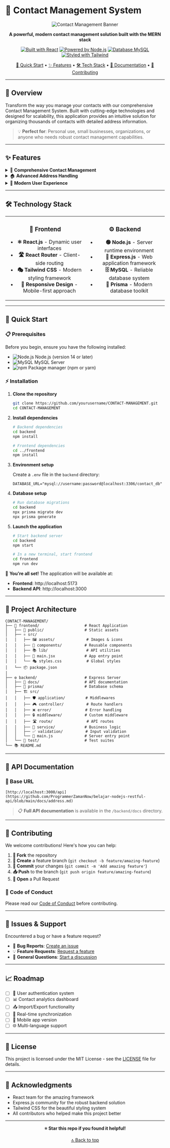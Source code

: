# 📱 Contact Management System

<div align="center">

![Contact Management Banner](https://github.com/user-attachments/assets/30b7a7f5-e037-4283-ac65-cb80a433eeab)

**A powerful, modern contact management solution built with the MERN stack**

[![Built with React](https://img.shields.io/badge/Built%20with-React-61DAFB?style=for-the-badge&logo=react&logoColor=white)](https://reactjs.org/)
[![Powered by Node.js](https://img.shields.io/badge/Powered%20by-Node.js-339933?style=for-the-badge&logo=node.js&logoColor=white)](https://nodejs.org/)
[![Database MySQL](https://img.shields.io/badge/Database-MySQL-4479A1?style=for-the-badge&logo=mysql&logoColor=white)](https://mysql.com/)
[![Styled with Tailwind](https://img.shields.io/badge/Styled%20with-Tailwind%20CSS-06B6D4?style=for-the-badge&logo=tailwindcss&logoColor=white)](https://tailwindcss.com/)

[🚀 Quick Start](#-quick-start) • [✨ Features](#-features) • [🛠️ Tech Stack](#%EF%B8%8F-technology-stack) • [📖 Documentation](#-api-documentation) • [🤝 Contributing](#-contributing)

</div>

---

## 🌟 Overview

Transform the way you manage your contacts with our comprehensive Contact Management System. Built with cutting-edge technologies and designed for scalability, this application provides an intuitive solution for organizing thousands of contacts with detailed address information.

> 💡 **Perfect for**: Personal use, small businesses, organizations, or anyone who needs robust contact management capabilities.

---

## ✨ Features

<details>
<summary>🎯 <strong>Comprehensive Contact Management</strong></summary>

- **Unlimited Storage**: Store and organize thousands of contacts without limitations
- **Rich Contact Profiles**: Capture detailed information including names, phone numbers, emails, and notes
- **Smart Search & Filter**: Find contacts instantly with powerful search capabilities
- **Bulk Operations**: Import, export, and manage contacts in batches

</details>

<details>
<summary>🏠 <strong>Advanced Address Handling</strong></summary>

- **Multiple Addresses**: Save home, work, and custom addresses for each contact
- **Complete Address Details**: Street, city, province/state, country, and postal code
- **Address Validation**: Ensure data accuracy with built-in validation
- **CRUD Operations**: Easy create, read, update, and delete functionality

</details>

<details>
<summary>🎨 <strong>Modern User Experience</strong></summary>

- **Dark/Light Mode**: Toggle between themes for comfortable viewing
- **Responsive Design**: Seamlessly works on desktop, tablet, and mobile devices
- **Intuitive Interface**: Clean, modern UI that's easy to navigate
- **Fast Performance**: Optimized for speed and efficiency

</details>

---

## 🛠️ Technology Stack

<table>
<tr>
<td align="center" width="50%">

### 🎨 Frontend
- **⚛️ React.js** - Dynamic user interfaces
- **🛣️ React Router** - Client-side routing
- **🎭 Tailwind CSS** - Modern styling framework
- **📱 Responsive Design** - Mobile-first approach

</td>
<td align="center" width="50%">

### ⚙️ Backend
- **🟢 Node.js** - Server runtime environment
- **🚀 Express.js** - Web application framework
- **🗄️ MySQL** - Reliable database system
- **🔧 Prisma** - Modern database toolkit

</td>
</tr>
</table>

---

## 🚀 Quick Start

### 📋 Prerequisites

Before you begin, ensure you have the following installed:

- ![Node.js](https://img.shields.io/badge/Node.js-v14+-339933?style=flat&logo=node.js) Node.js (version 14 or later)
- ![MySQL](https://img.shields.io/badge/MySQL-Server-4479A1?style=flat&logo=mysql) MySQL Server
- ![npm](https://img.shields.io/badge/npm-or%20yarn-CB3837?style=flat&logo=npm) Package manager (npm or yarn)

### ⚡ Installation

1. **Clone the repository**
   ```bash
   git clone https://github.com/yourusername/CONTACT-MANAGEMENT.git
   cd CONTACT-MANAGEMENT
   ```

2. **Install dependencies**
   ```bash
   # Backend dependencies
   cd backend
   npm install
   
   # Frontend dependencies
   cd ../frontend
   npm install
   ```

3. **Environment setup**
   
   Create a `.env` file in the `backend` directory:
   ```env
   DATABASE_URL="mysql://username:password@localhost:3306/contact_db"
   ```

4. **Database setup**
   ```bash
   # Run database migrations
   cd backend
   npx prisma migrate dev
   npx prisma generate
   ```

5. **Launch the application**
   ```bash
   # Start backend server
   cd backend
   npm start
   
   # In a new terminal, start frontend
   cd frontend
   npm run dev
   ```

🎉 **You're all set!** The application will be available at:
- **Frontend**: http://localhost:5173
- **Backend API**: http://localhost:3000

---

## 📁 Project Architecture

```
CONTACT-MANAGEMENT/
├── 🎨 frontend/                    # React Application
│   ├── 📄 public/                  # Static assets
│   ├── ⚛️ src/
│   │   ├── 🖼️ assets/              # Images & icons
│   │   ├── 🧩 components/          # Reusable components
│   │   ├── 📚 lib/                 # API utilities
│   │   ├── 🚀 main.jsx             # App entry point
│   │   └── 🎭 styles.css           # Global styles
│   └── 📦 package.json
│
├── ⚙️ backend/                     # Express Server
│   ├── 📖 docs/                    # API documentation
│   ├── 🔧 prisma/                  # Database schema
│   ├── 🏗️ src/
│   │   ├── 🛡️ application/         # Middlewares
│   │   ├── 🎮 controller/          # Route handlers
│   │   ├── ❌ error/               # Error handling
│   │   ├── 🔒 middleware/          # Custom middleware
│   │   ├── 🛣️ route/               # API routes
│   │   ├── 🔧 service/             # Business logic
│   │   ├── ✅ validation/          # Input validation
│   │   └── 🚀 main.js              # Server entry point
│   └── 🧪 test/                    # Test suites
└── 📚 README.md
```

---

## 📖 API Documentation

### 🔗 Base URL
```
[http://localhost:3000/api](https://github.com/ProgrammerZamanNow/belajar-nodejs-restful-api/blob/main/docs/address.md)
```



> 📋 **Full API documentation** is available in the `/backend/docs` directory.

---




## 🤝 Contributing

We welcome contributions! Here's how you can help:

1. **🍴 Fork** the repository
2. **🌟 Create** a feature branch (`git checkout -b feature/amazing-feature`)
3. **💾 Commit** your changes (`git commit -m 'Add amazing feature'`)
4. **📤 Push** to the branch (`git push origin feature/amazing-feature`)
5. **🔄 Open** a Pull Request

### 📜 Code of Conduct
Please read our [Code of Conduct](CODE_OF_CONDUCT.md) before contributing.

---

## 🐛 Issues & Support

Encountered a bug or have a feature request?

- 🐛 **Bug Reports**: [Create an issue](https://github.com/yourusername/CONTACT-MANAGEMENT/issues/new?template=bug_report.md)
- 💡 **Feature Requests**: [Request a feature](https://github.com/yourusername/CONTACT-MANAGEMENT/issues/new?template=feature_request.md)
- 💬 **General Questions**: [Start a discussion](https://github.com/yourusername/CONTACT-MANAGEMENT/discussions)

---

## 📈 Roadmap

- [ ] 🔐 User authentication system
- [ ] 📊 Contact analytics dashboard
- [ ] 📤 Import/Export functionality
- [ ] 🔄 Real-time synchronization
- [ ] 📱 Mobile app version
- [ ] 🌐 Multi-language support

---

## 📄 License

This project is licensed under the MIT License - see the [LICENSE](LICENSE) file for details.

---

## 🙏 Acknowledgments

- React team for the amazing framework
- Express.js community for the robust backend solution
- Tailwind CSS for the beautiful styling system
- All contributors who helped make this project better

---

<div align="center">

**⭐ Star this repo if you found it helpful!**


[🔝 Back to top](#-contact-management-system)

</div>
